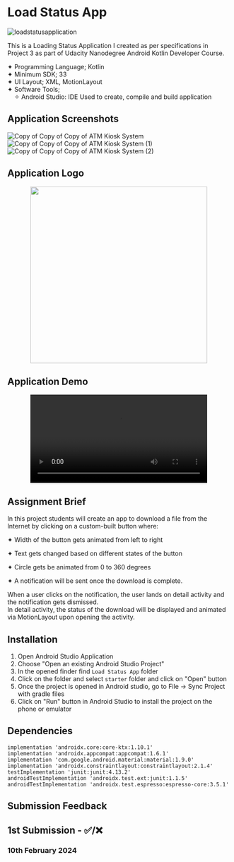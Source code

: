 # Load Status App

![loadstatusapplication](https://github.com/dev-iram/Load-Status-App/assets/22479692/13a876f5-f704-4452-a1b1-2b7a06cd8699)


This is a Loading Status Application I created as per specifications in Project 3 as part of Udacity Nanodegree Android Kotlin Developer Course.


  ✦ Programming Language; Kotlin    
  ✦ Minimum SDK; 33  
  ✦ UI Layout; XML, MotionLayout  
  ✦ Software Tools;  
  &nbsp;&nbsp;&nbsp;&nbsp;✧ Android Studio: IDE Used to create, compile and build application
  
## Application Screenshots
![Copy of Copy of Copy of ATM Kiosk System](https://github.com/dev-iram/Load-Status-App/assets/22479692/15945087-165f-45c6-a3a5-a344e1d08a53)
![Copy of Copy of Copy of ATM Kiosk System (1)](https://github.com/dev-iram/Load-Status-App/assets/22479692/aceb85ba-5f98-4ab8-9523-06f4758905f1)
![Copy of Copy of Copy of ATM Kiosk System (2)](https://github.com/dev-iram/Load-Status-App/assets/22479692/b3ffb224-45c8-47d3-ac34-01af47f89d01)


## Application Logo
 <div align="center">
  <image src="https://github.com/dev-iram/Load-Status-App/assets/22479692/9a6671c4-8c28-4462-bec5-8e44a58a02cf" width="400" />
</div>

## Application Demo
 <div align="center">
  <video src="https://github.com/dev-iram/Load-Status-App/assets/22479692/c1d42eb5-1019-4d4c-8e40-e1d0777f4139" width="400" />
</div>

 ## Assignment Brief
In this project students will create an app to download a file from the Internet by clicking on a custom-built button where:  

✦ Width of the button gets animated from left to right  

✦ Text gets changed based on different states of the button  

✦ Circle gets be animated from 0 to 360 degrees  

✦ A notification will be sent once the download is complete.  

When a user clicks on the notification, the user lands on detail activity and the notification gets dismissed.  
In detail activity, the status of the download will be displayed and animated via MotionLayout upon opening the activity.  


## Installation
1. Open Android Studio Application
2. Choose "Open an existing Android Studio Project"
3. In the opened finder find `Load Status App` folder
4. Click on the folder and select `starter` folder and click on "Open" button
5. Once the project is opened in Android studio, go to File -> Sync Project with gradle files
6. Click on "Run" button in Android Studio to install the project on the phone or emulator

## Dependencies
    implementation 'androidx.core:core-ktx:1.10.1'
    implementation 'androidx.appcompat:appcompat:1.6.1'
    implementation 'com.google.android.material:material:1.9.0'
    implementation 'androidx.constraintlayout:constraintlayout:2.1.4'
    testImplementation 'junit:junit:4.13.2'
    androidTestImplementation 'androidx.test.ext:junit:1.1.5'
    androidTestImplementation 'androidx.test.espresso:espresso-core:3.5.1'

## Submission Feedback 

## 1st Submission -  ✅/❌
### 10th February 2024
```

```


